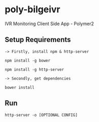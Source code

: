# poly-bilgeivr
IVR Monitoring Client Side App - Polymer2

## Setup Requirements

	-> Firstly, install npm & http-server  
	
	npm install -g bower
	
	npm install -g http-server
		
	-> Secondly, get dependencies 
	
	bower install

## Run 

	http-server -o [OPTIONAL CONFIG]

